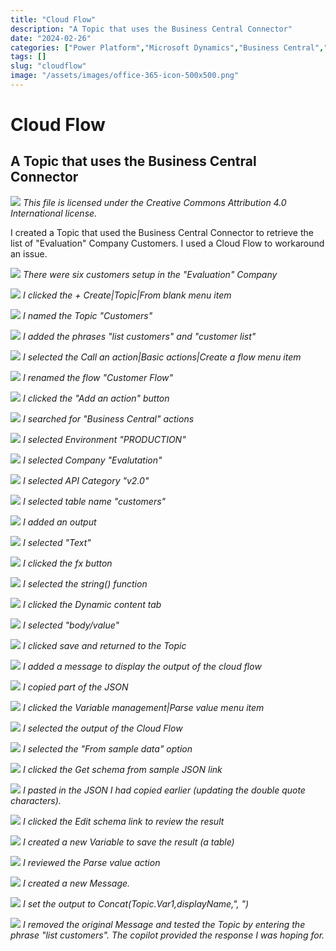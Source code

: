 ```yaml
---
title: "Cloud Flow"
description: "A Topic that uses the Business Central Connector"
date: "2024-02-26"
categories: ["Power Platform","Microsoft Dynamics","Business Central","Azure"]
tags: []
slug: "cloudflow"
image: "/assets/images/office-365-icon-500x500.png"
---
```


# Cloud Flow

## A Topic that uses the Business Central Connector

![](/assets/images/cloudflow/office-365-icon-500x500.png)
*This file is licensed under the Creative Commons Attribution 4.0 International license.*


I created a Topic that used the Business Central Connector to retrieve the list of "Evaluation" Company Customers. I used a Cloud Flow to workaround an issue.

![](/assets/images/cloudflow/screenshot-2024-02-26-at-11.41.15-am-1836x1146.png)
*There were six customers setup in the "Evaluation" Company*

![](/assets/images/cloudflow/screenshot-2024-02-26-at-9.07.19-am-1836x949.png)
*I clicked the + Create|Topic|From blank menu item*

![](/assets/images/cloudflow/screenshot-2024-02-26-at-9.08.17-am-1836x332.png)
*I named the Topic "Customers"*

![](/assets/images/cloudflow/screenshot-2024-02-26-at-9.08.53-am-1836x865.png)
*I added the phrases "list customers" and "customer list"*

![](/assets/images/cloudflow/screenshot-2024-02-26-at-9.09.15-am-1836x951.png)
*I selected the Call an action|Basic actions|Create a flow menu item*

![](/assets/images/cloudflow/screenshot-2024-02-26-at-9.10.02-am-1836x198.png)
*I renamed the flow "Customer Flow"*

![](/assets/images/cloudflow/screenshot-2024-02-26-at-9.10.43-am-1836x360.png)
*I clicked the "Add an action" button*

![](/assets/images/cloudflow/screenshot-2024-02-26-at-9.11.19-am-1836x722.png)
*I searched for "Business Central" actions*

![](/assets/images/cloudflow/screenshot-2024-02-26-at-9.13.23-am-1836x873.png)
*I selected Environment "PRODUCTION"*

![](/assets/images/cloudflow/screenshot-2024-02-26-at-9.13.34-am-1836x857.png)
*I selected Company "Evalutation"*

![](/assets/images/cloudflow/screenshot-2024-02-26-at-9.13.48-am-1836x1043.png)
*I selected API Category "v2.0"*

![](/assets/images/cloudflow/screenshot-2024-02-26-at-9.14.25-am-1836x858.png)
*I selected table name "customers"*

![](/assets/images/cloudflow/screenshot-2024-02-26-at-9.15.01-am-1836x400.png)
*I added an output*

![](/assets/images/cloudflow/screenshot-2024-02-26-at-9.15.10-am-1836x502.png)
*I selected "Text"*

![](/assets/images/cloudflow/screenshot-2024-02-26-at-9.23.44-am-1836x436.png)
*I clicked the fx button*

![](/assets/images/cloudflow/screenshot-2024-02-26-at-9.23.56-am-1836x998.png)
*I selected the string() function*

![](/assets/images/cloudflow/screenshot-2024-02-26-at-9.24.11-am-1836x990.png)
*I clicked the Dynamic content tab*

![](/assets/images/cloudflow/screenshot-2024-02-26-at-9.24.21-am-1836x984.png)
*I selected "body/value"*

![](/assets/images/cloudflow/screenshot-2024-02-26-at-9.24.31-am-1836x766.png)
*I clicked save and returned to the Topic*

![](/assets/images/cloudflow/screenshot-2024-02-26-at-9.25.35-am-1836x1020.png)
*I added a message to display the output of the cloud flow*

![](/assets/images/cloudflow/screenshot-2024-02-26-at-9.26.07-am-1836x1040.png)
*I copied part of the JSON*

![](/assets/images/cloudflow/screenshot-2024-02-26-at-9.26.24-am-1836x1040.png)
*I clicked the Variable management|Parse value menu item*

![](/assets/images/cloudflow/screenshot-2024-02-26-at-9.26.44-am-1836x1040.png)
*I selected the output of the Cloud Flow*

![](/assets/images/cloudflow/screenshot-2024-02-26-at-9.26.58-am-1836x1042.png)
*I selected the "From sample data" option*

![](/assets/images/cloudflow/screenshot-2024-02-26-at-9.27.12-am-1836x1029.png)
*I clicked the Get schema from sample JSON link*

![](/assets/images/cloudflow/screenshot-2024-02-26-at-9.40.17-am-1836x1039.png)
*I pasted in the JSON I had copied earlier (updating the double quote characters).*

![](/assets/images/cloudflow/screenshot-2024-02-26-at-9.40.31-am-1836x1037.png)
*I clicked the Edit schema link to review the result*

![](/assets/images/cloudflow/screenshot-2024-02-26-at-9.40.49-am-1836x1040.png)
*I created a new Variable to save the result (a table)*

![](/assets/images/cloudflow/screenshot-2024-02-26-at-9.41.04-am-1836x1040.png)
*I reviewed the Parse value action*

![](/assets/images/cloudflow/screenshot-2024-02-26-at-9.41.51-am-1836x1037.png)
*I created a new Message.*

![](/assets/images/cloudflow/screenshot-2024-02-26-at-9.42.06-am-1836x1040.png)
*I set the output to Concat(Topic.Var1,displayName,", ")*

![](/assets/images/cloudflow/screenshot-2024-02-26-at-9.43.07-am-1836x1038.png)
*I removed the original Message and tested the Topic by entering the phrase "list customers". The copilot provided the response I was hoping for.*